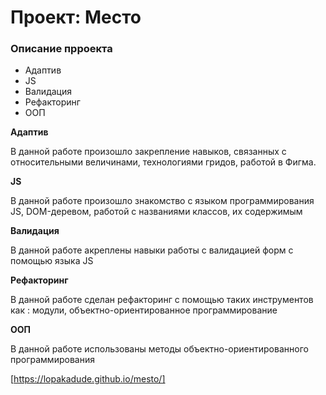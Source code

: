 # Проект: Место

### Описание прроекта

* Адаптив
* JS
* Валидация
* Рефакторинг
* ООП


**Адаптив**

В данной работе произошло закрепление навыков, связанных с относительными величинами, технологиями гридов, работой в Фигма.

**JS**

В данной работе произошло знакомство с языком программирования JS, DOM-деревом, работой с названиями классов, их содержимым

**Валидация**

В данной работе акреплены навыки работы с валидацией форм с помощью языка JS

**Рефакторинг**

В данной работе сделан рефакторинг с помощью таких инструментов как : модули, объектно-ориентированное программирование

**ООП**

В данной работе использованы методы объектно-ориентированного программирования


[https://lopakadude.github.io/mesto/]